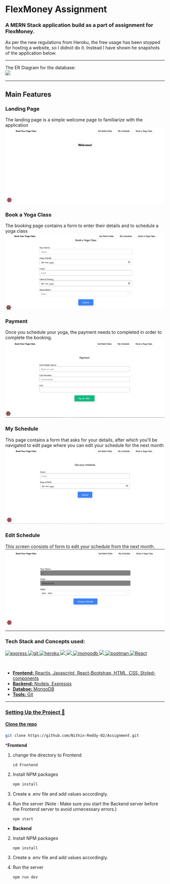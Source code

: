 # FlexMoney Assignment

### A MERN Stack application build as a part of assignment for FlexMoney.

As per the new regulations from Heroku, the free usage has been stopped for hosting a website, so I didnot do it. Instead I have shown he snapshots of the application below.

***
The ER Diagram for the database:
<br>
![](https://github.com/Nithin-Reddy-02/Assignment/blob/main/public/er.drawio)
***

## Main Features
### Landing Page
The landing page is a simple welcome page to familiarize with the application
<br>
![](https://github.com/Nithin-Reddy-02/Assignment/blob/main/public/landing.png)

### Book a Yoga Class
The booking page contains a form to enter their details and to schedule a yoga class
<br>
![](https://github.com/Nithin-Reddy-02/Assignment/blob/main/public/bookin.png)


### Payment
Once you schedule your yoga, the payment needs to completed in order to complete the booking.
<br>
![](https://github.com/Nithin-Reddy-02/Assignment/blob/main/public/payment.png)

### My Schedule
This page contains a form that asks for your details, after which you'll be navigated to edit page where you can edit your schedule for the next month
<br>
![](https://github.com/Nithin-Reddy-02/Assignment/blob/main/public/getschedule.png)

### Edit Schedule
This screen consists of form to edit your schedule from the next month.
<br>
![](https://github.com/Nithin-Reddy-02/Assignment/blob/main/public/editschedule.png)

***
### Tech Stack and Concepts used:

<p align="left"> <a href="https://expressjs.com" target="_blank"> <img src="https://www.vectorlogo.zone/logos/expressjs/expressjs-ar21.svg" alt="express" height="40"/> </a> <a href="https://git-scm.com/" target="_blank"> <img src="https://www.vectorlogo.zone/logos/git-scm/git-scm-icon.svg" alt="git" width="40" height="40"/> </a> <a href="https://heroku.com" target="_blank"> <img src="https://www.vectorlogo.zone/logos/heroku/heroku-icon.svg" alt="heroku" width="40" height="40"/> </a> <a href="https://www.w3.org/html/" target="_blank"> <img src="https://img.icons8.com/color/48/000000/html-5.png"/> </a> <a href="https://developer.mozilla.org/en-US/docs/Web/JavaScript" target="_blank"> <img src="https://img.icons8.com/color/48/000000/javascript.png"/> </a> <a href="https://www.mongodb.com/" target="_blank"> <img src="https://www.vectorlogo.zone/logos/mongodb/mongodb-icon.svg" alt="mongodb" width="50" height="50"/> </a> <a href="https://nodejs.org" target="_blank"> <img src="https://img.icons8.com/color/48/000000/nodejs.png"/> </a> <a href="https://postman.com" target="_blank"> <img src="https://www.vectorlogo.zone/logos/getpostman/getpostman-icon.svg" alt="postman" width="40" height="40"/> </a> <a href="https://reactjs.org/" target="_blank"> <img src="https://upload.wikimedia.org/wikipedia/commons/thumb/a/a7/React-icon.svg/1280px-React-icon.svg.png" alt="React" width="60" height="40"/> </p>
<br>

* __Frontend:__ Reactjs, Javascript, React-Bootstrap, HTML, CSS, Styled-components
* __Backend:__  Nodejs, Expressjs
* __Databse:__ MongoDB
* __Tools:__ Git

***
  ### Setting Up the Project 🔧


#### Clone the repo

   ```sh
   git clone https://github.com/Nithin-Reddy-02/Assignment.git
   ```
*__Frontend__
1. change the directory to Frontend
    ```
    cd Frontend
    ```
2. Install NPM packages

   ```sh
   npm install
   ```
3. Create a .env file and add values accordingly.
4. Run the server (Note : Make sure you start the Backend server before the Frontend server to avoid unnecessary errors.)
   ```
   npm start 
   ```

* __Backend__
2. Install NPM packages

   ```sh
   npm install
   ```
3. Create a .env file and add values accordingly.
4. Run the server 
   ```
   npm run dev 
   ```
